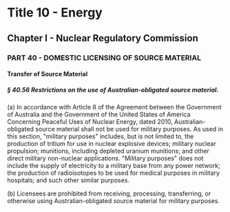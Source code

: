 
# Title 10 - Energy
## Chapter I - Nuclear Regulatory Commission
### PART 40 - DOMESTIC LICENSING OF SOURCE MATERIAL
#### Transfer of Source Material
##### § 40.56 Restrictions on the use of Australian-obligated source material.

(a) In accordance with Article 8 of the Agreement between the Government of Australia and the Government of the United States of America Concerning Peaceful Uses of Nuclear Energy, dated 2010, Australian-obligated source material shall not be used for military purposes. As used in this section, "military purposes" includes, but is not limited to, the production of tritium for use in nuclear explosive devices; military nuclear propulsion; munitions, including depleted uranium munitions; and other direct military non-nuclear applications. "Military purposes" does not include the supply of electricity to a military base from any power network; the production of radioisotopes to be used for medical purposes in military hospitals; and such other similar purposes.

(b) Licensees are prohibited from receiving, processing, transferring, or otherwise using Australian-obligated source material for military purposes.
